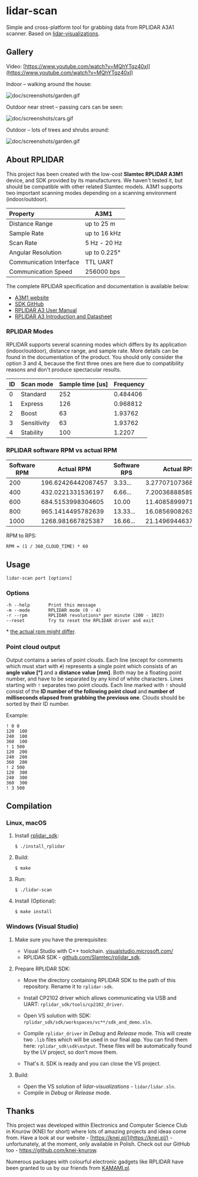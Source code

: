 # lidar-scan

Simple and cross-platform tool for grabbing data from RPLIDAR A3A1 scanner. Based on [lidar-visualizations](https://github.com/knei-knurow/lidar-visualizations).

## Gallery

Video: [https://www.youtube.com/watch?v=MQhYTqz40xI](https://www.youtube.com/watch?v=MQhYTqz40xI)

Indoor – walking around the house:

![doc/screenshots/garden.gif](https://raw.githubusercontent.com/knei-knurow/lidar-visualizations/main/doc/screenshots/room.gif)

Outdoor near street – passing cars can be seen:

![doc/screenshots/cars.gif](https://raw.githubusercontent.com/knei-knurow/lidar-visualizations/main/doc/screenshots/cars.gif)

Outdoor – lots of trees and shrubs around:

![doc/screenshots/garden.gif](https://raw.githubusercontent.com/knei-knurow/lidar-visualizations/main/doc/screenshots/garden.gif)

## About RPLIDAR

This project has been created with the low-cost **Slamtec RPLIDAR A3M1** device, and SDK
provided by its manufacturers. We haven't tested it, but should be compatible with other
related Slamtec models. A3M1 supports two important scanning modes depending on a scanning
environment (indoor/outdoor).

| Property                | A3M1         |
| :---------------------- | ------------ |
| Distance Range          | up to 25 m   |
| Sample Rate             | up to 16 kHz |
| Scan Rate               | 5 Hz - 20 Hz |
| Angular Resolution      | up to 0.225° |
| Communication Interface | TTL UART     |
| Communication Speed     | 256000 bps   |

The complete RPLIDAR specification and documentation is available below:

- [A3M1 website](https://www.slamtec.com/en/Lidar/A3)
- [SDK GitHub](https://github.com/Slamtec/rplidar_sdk)
- [RPLIDAR A3 User Manual](https://download.kamami.pl/p573426-LM310_SLAMTEC_rplidarkit_usermanual_A3M1_v1.0_en.pdf)
- [RPLIDAR A3 Introduction and Datasheet](https://download.kamami.pl/p573426-LD310_SLAMTEC_rplidar_datasheet_A3M1_v1.3_en.pdf)

### RPLIDAR Modes

RPLIDAR supports several scanning modes which differs by its application (indoor/outdoor),
distance range, and sample rate. More details can be found in the documentation of the
product. You should only consider the option 3 and 4, because the first three ones are
here due to compatibility reasons and don't produce spectacular results.

| ID   | Scan mode        | Sample time [us] | Frequency |
| ---- | ---------------- | ---------------- | --------- |
| 0    | Standard         | 252              | 0.484406  |
| 1    | Express          | 126              | 0.968812  |
| 2    | Boost            | 63               | 1.93762   |
| 3    | Sensitivity      | 63               | 1.93762   |
| 4    | Stability        | 100              | 1.2207    |

### RPLIDAR software RPM vs actual RPM

| Software RPM | Actual RPM       | Software RPS | Actual RPS       | Error  |
| ------------ | ------------------ | ------------ | ------------------ | ------ |
| 200          | 196.62426442087457 | 3.33...      | 3.2770710736812427 | ~1.7%  |
| 400          | 432.0221331536197  | 6.66...      | 7.200368885893662  | ~8.0%  |
| 600          | 684.5153998304605  | 10.00        | 11.408589997174342 | ~14.0% |
| 800          | 965.1414495782639  | 13.33...     | 16.085690826304397 | ~20.6% |
| 1000         | 1268.981667825387  | 16.66...     | 21.14969446375645  | ~26.8% |

RPM to RPS:
```
RPM = (1 / 360_CLOUD_TIME) * 60
```

## Usage

`lidar-scan port [options]`

### Options

```
-h --help       Print this message
-m --mode       RPLIDAR mode (0 - 4)
-r --rpm        RPLIDAR revolutions* per minute (200 - 1023)
--reset         Try to reset the RPLIDAR driver and exit
```
\* [the actual rpm might differ](#rplidar-software-rpm-vs-actual-rpm).

### Point cloud output

Output contains a series of point clouds. Each line (except for comments which must start with `#`) represents a single point which consists of an **angle value [°]** and a **distance value [mm]**. Both may be a floating
point number, and have to be separated by any kind of white characters. Lines
starting with `!` separates two point clouds. Each line marked with `!` should consist
of the **ID number of the following point cloud** and **number of milliseconds elapsed from grabbing the previous one**. Clouds should be sorted by their ID number.

Example:

```
! 0 0
120  100
240  100
360  100
! 1 500
120  200
240  200
360  200
! 2 500
120  300
240  300
360  300
! 3 500
```

## Compilation

### Linux, macOS

1. Install [rplidar_sdk](https://github.com/Slamtec/rplidar_sdk):

   `$ ./install_rplidar`

2. Build:

   `$ make`

3. Run:

   `$ ./lidar-scan`

4. Install (Optional):

   `$ make install`

### Windows (Visual Studio)

1. Make sure you have the prerequisites:
   - Visual Studio with C++ toolchain. [visualstudio.microsoft.com/](https://visualstudio.microsoft.com/)
   - RPLIDAR SDK - [github.com/Slamtec/rplidar_sdk](https://github.com/Slamtec/rplidar_sdk).
2. Prepare RPLIDAR SDK:

   - Move the directory containing RPLIDAR SDK to the path of this repository. Rename it to `rplidar-sdk`.

   - Install CP2102 driver which allows communicating via USB and UART: `rplidar_sdk/tools/cp2102_driver`.

   - Open VS solution with SDK: `rplidar_sdk/sdk/workspaces/vc**/sdk_and_demo.sln`.

   - Compile `rplidar_driver` in _Debug_ and _Release_ mode. This will create two `.lib` files which will be used in our final app. You can find them here: `rplidar_sdk\sdk\output`. These files will be automatically found by the LV project, so don't move them.

   - That's it. SDK is ready and you can close the VS project.

3. Build:
   - Open the VS solution of _lidar-visualizations_ - `lidar/lidar.sln`.
   - Compile in _Debug_ or _Release_ mode.

## Thanks

This project was developed within Electronics and Computer Science Club in Knurów
(KNEI for short) where lots of amazing projects and ideas come from. Have a look at
our website - [https://knei.pl/](https://knei.pl/) - unfortunately, at the moment,
only available in Polish. Check out our GitHub too - https://github.com/knei-knurow.

Numerous packages with colourful electronic gadgets like RPLIDAR have been granted to
us by our friends from [KAMAMI.pl](http://kamami.pl).

